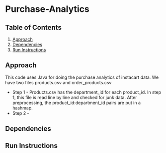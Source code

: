 # Purchase-Analytics

## Table of Contents
1. [Approach](README.md#Approach)
2. [Dependencies](README.md#Dependencies)
3. [Run Instructions](README.md#Run-Instructions)

## Approach

This code uses Java for doing the purchase analytics of instacart data.
We have two files products.csv and order_products.csv
* Step 1 - Products.csv has the department_id for each product_id. In step 1, this file is read line by line and checked for junk data. After preprocessing, the product_id:department_id pairs are put in a hashmap.
* Step 2 - 


## Dependencies


## Run Instructions

